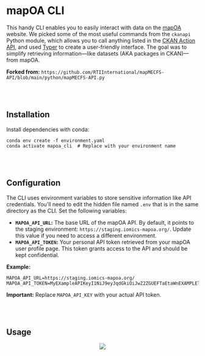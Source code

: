 # mapOA CLI
This handy CLI enables you to easily interact with data on the [mapOA](https://staging.iomics-mapoa.org/) website.
We picked some of the most useful commands from the `ckanapi` Python module, which allows you to call anything listed in the [CKAN Action API](https://docs.ckan.org/en/latest/api/index.html#action-api-reference), and used [Typer](https://github.com/tiangolo/typer) to create a user-friendly interface. 
The goal was to simplify retrieving information—like datasets (AKA packages in CKAN)—from mapOA.

**Forked from:** `https://github.com/RTIInternational/mapMECFS-API/blob/main/python/mapMECFS-API.py`



<br><br>



## Installation
Install dependencies with conda:
```shell
conda env create -f environment.yaml
conda activate mapoa_cli  # Replace with your environment name
```

<br><br>


## Configuration
The CLI uses environment variables to store sensitive information like API credentials.
You'll need to edit the hidden file named `.env` that is in the same directory as the CLI.
Set the following variables:

* **`MAPOA_API_URL`:** The base URL of the mapOA API. By default, it points to the staging environment: `https://staging.iomics-mapoa.org/`. Update this value if you need to access a different environment.
* **`MAPOA_API_TOKEN`:** Your personal API token retrieved from your mapOA user profile page. This token grants access to the API and should be kept confidential.


**Example:**
```
MAPOA_API_URL=https://staging.iomics-mapoa.org/
MAPOA_API_TOKEN=MyEXampleAPIKeyI1NiJ9eyJqdGkiOiJwZ2ZGUEFTaEtaWnEXAMPLElKSUswMHJlbexamplemRLa1YtWWRvZmhkQVJQYVotT3FYT2owIiwiaWF0IjoxN4fQ.3HvcveO1vXhqUbKqkr76YVKdreXAMPL3
```

**Important:** Replace `MAPOA_API_KEY` with your actual API token.


<br><br>




## Usage
<p align="center"><img src="mapoa_api_demo.gif"/></p>
